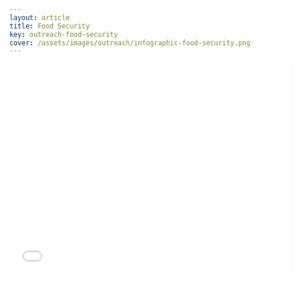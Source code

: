 ```yaml
---
layout: article
title: Food Security
key: outreach-food-security
cover: /assets/images/outreach/infographic-food-security.png
---
```


<embed src="/assets/outreach/infographic-food-security.pdf" width="500" height="375" type="application/pdf">

<object data="../assets/outreach/infographic-food-security.pdf" width="1000" height="1000" type='application/pdf'></object>